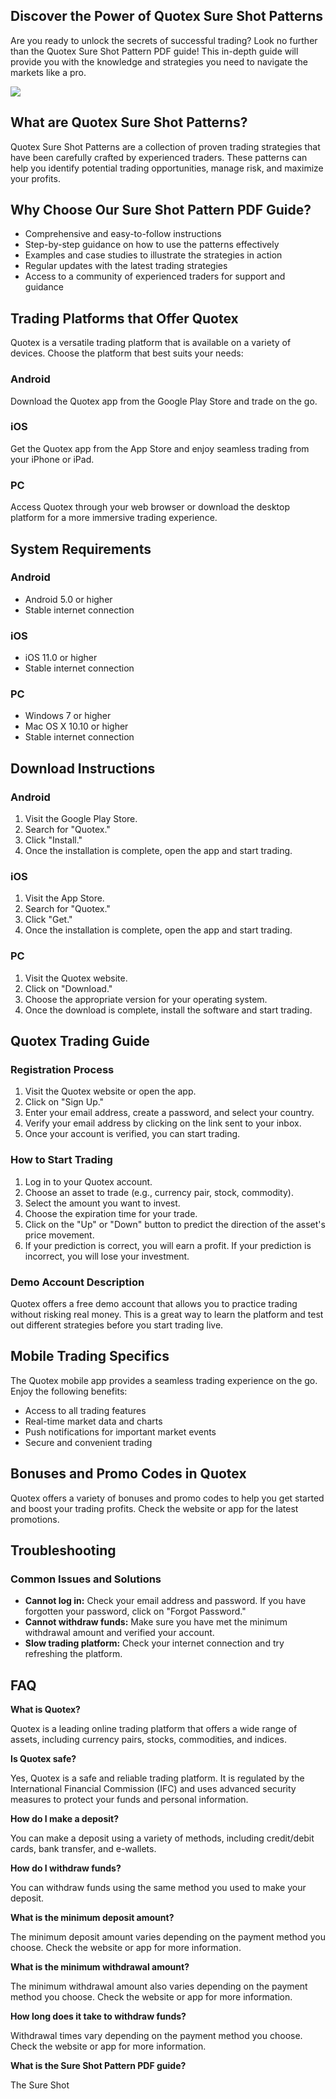 ## Discover the Power of Quotex Sure Shot Patterns

Are you ready to unlock the secrets of successful trading? Look no
further than the Quotex Sure Shot Pattern PDF guide! This in-depth guide
will provide you with the knowledge and strategies you need to navigate
the markets like a pro.

[![](https://static.quotex.io/files/4_en/300_250.jpg)](https://traff.sbs/brokerqxlid)

## What are Quotex Sure Shot Patterns?

Quotex Sure Shot Patterns are a collection of proven trading strategies
that have been carefully crafted by experienced traders. These patterns
can help you identify potential trading opportunities, manage risk, and
maximize your profits.

## Why Choose Our Sure Shot Pattern PDF Guide?

-   Comprehensive and easy-to-follow instructions
-   Step-by-step guidance on how to use the patterns effectively
-   Examples and case studies to illustrate the strategies in action
-   Regular updates with the latest trading strategies
-   Access to a community of experienced traders for support and
    guidance

## Trading Platforms that Offer Quotex

Quotex is a versatile trading platform that is available on a variety of
devices. Choose the platform that best suits your needs:

### Android

Download the Quotex app from the Google Play Store and trade on the go.

### iOS

Get the Quotex app from the App Store and enjoy seamless trading from
your iPhone or iPad.

### PC

Access Quotex through your web browser or download the desktop platform
for a more immersive trading experience.

## System Requirements

### Android

-   Android 5.0 or higher
-   Stable internet connection

### iOS

-   iOS 11.0 or higher
-   Stable internet connection

### PC

-   Windows 7 or higher
-   Mac OS X 10.10 or higher
-   Stable internet connection

## Download Instructions

### Android

1.  Visit the Google Play Store.
2.  Search for "Quotex."
3.  Click "Install."
4.  Once the installation is complete, open the app and start trading.

### iOS

1.  Visit the App Store.
2.  Search for "Quotex."
3.  Click "Get."
4.  Once the installation is complete, open the app and start trading.

### PC

1.  Visit the Quotex website.
2.  Click on "Download."
3.  Choose the appropriate version for your operating system.
4.  Once the download is complete, install the software and start
    trading.

## Quotex Trading Guide

### Registration Process

1.  Visit the Quotex website or open the app.
2.  Click on "Sign Up."
3.  Enter your email address, create a password, and select your
    country.
4.  Verify your email address by clicking on the link sent to your
    inbox.
5.  Once your account is verified, you can start trading.

### How to Start Trading

1.  Log in to your Quotex account.
2.  Choose an asset to trade (e.g., currency pair, stock, commodity).
3.  Select the amount you want to invest.
4.  Choose the expiration time for your trade.
5.  Click on the "Up" or "Down" button to predict the
    direction of the asset\'s price movement.
6.  If your prediction is correct, you will earn a profit. If your
    prediction is incorrect, you will lose your investment.

### Demo Account Description

Quotex offers a free demo account that allows you to practice trading
without risking real money. This is a great way to learn the platform
and test out different strategies before you start trading live.

## Mobile Trading Specifics

The Quotex mobile app provides a seamless trading experience on the go.
Enjoy the following benefits:

-   Access to all trading features
-   Real-time market data and charts
-   Push notifications for important market events
-   Secure and convenient trading

## Bonuses and Promo Codes in Quotex

Quotex offers a variety of bonuses and promo codes to help you get
started and boost your trading profits. Check the website or app for the
latest promotions.

## Troubleshooting

### Common Issues and Solutions

-   **Cannot log in:** Check your email address and password. If you
    have forgotten your password, click on "Forgot Password."
-   **Cannot withdraw funds:** Make sure you have met the minimum
    withdrawal amount and verified your account.
-   **Slow trading platform:** Check your internet connection and try
    refreshing the platform.

## FAQ

**What is Quotex?**

Quotex is a leading online trading platform that offers a wide range of
assets, including currency pairs, stocks, commodities, and indices.

**Is Quotex safe?**

Yes, Quotex is a safe and reliable trading platform. It is regulated by
the International Financial Commission (IFC) and uses advanced security
measures to protect your funds and personal information.

**How do I make a deposit?**

You can make a deposit using a variety of methods, including
credit/debit cards, bank transfer, and e-wallets.

**How do I withdraw funds?**

You can withdraw funds using the same method you used to make your
deposit.

**What is the minimum deposit amount?**

The minimum deposit amount varies depending on the payment method you
choose. Check the website or app for more information.

**What is the minimum withdrawal amount?**

The minimum withdrawal amount also varies depending on the payment
method you choose. Check the website or app for more information.

**How long does it take to withdraw funds?**

Withdrawal times vary depending on the payment method you choose. Check
the website or app for more information.

**What is the Sure Shot Pattern PDF guide?**

The Sure Shot

